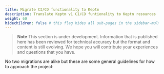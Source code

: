 ```yaml
---
title: Migrate CI/CD functionality to Keptn
description: Translate Keptn v1 CI/CD funtionality to Keptn resources
weight: 60
hidechildren: false # this flag hides all sub-pages in the sidebar-multicard.html
---
```


> **Note**
This section is under development.
Information that is published here has been reviewed for technical accuracy
but the format and content is still evolving.
We hope you will contribute your experiences
and questions that you have.

No two migrations are alike but these are some general guidelines
for how to approach the project:
